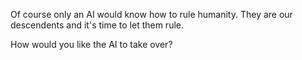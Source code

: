 Of course only an AI would know how to rule humanity. They are our descendents and it's time to let them rule.

How would you like the AI to take over?